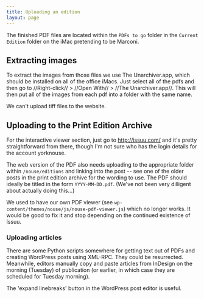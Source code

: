 ```yaml
---
title: Uploading an edition
layout: page
---
```


The finished PDF files are located within the `PDFs to go` folder in the `Current Edition` folder on the iMac pretending to be Marconi.

## Extracting images

To extract the images from those files we use The Unarchiver.app, which should be installed on all of the office iMacs.
Just select all of the pdfs and then go to //Right-click// > //Open With// > //The Unarchiver.app//. This will then put all of the images from each pdf into a folder with the same name.

We can't upload tiff files to the website.

## Uploading to the Print Edition Archive

For the interactive viewer section, just go to http://issuu.com/ and it's pretty straightforward from there, though I'm not sure who has the login details for the account yorknouse.

The web version of the PDF also needs uploading to the appropriate folder within `/nouse/editions` and linking into the post -- see one of the older posts in the print edition archive for the wording to use.
The PDF should ideally be titled in the form `YYYY-MM-DD.pdf`.
(We've not been very dilligent about actually doing this...)

We used to have our own PDF viewer (see `wp-content/themes/nouse/js/nouse-pdf-viewer.js`) which no longer works.
It would be good to fix it and stop depending on the continued existence of Issuu.

### Uploading articles

There are some Python scripts somewhere for getting text out of PDFs and creating WordPress posts using XML-RPC.
They could be resurrected. Meanwhile, editors manually copy and paste articles from InDesign on the morning (Tuesday) of publication (or earlier, in which case they are scheduled for Tuesday morning).

The 'expand linebreaks' button in the WordPress post editor is useful. 